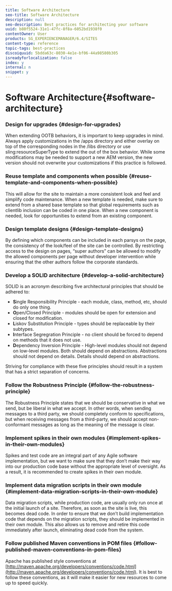 ```yaml
---
title: Software Architecture
seo-title: Software Architecture
description: null
seo-description: Best practices for architecting your software
uuid: b80f5524-31e1-47fc-8f8a-6052bd1938f0
contentOwner: User
products: SG_EXPERIENCEMANAGER/6.4/SITES
content-type: reference
topic-tags: best-practices
discoiquuid: 5bdda63c-8030-4e1e-bf06-44a98580b305
isreadyforlocalization: false
index: y
internal: n
snippet: y
---
```


# Software Architecture{#software-architecture}

### Design for upgrades {#design-for-upgrades}

When extending OOTB behaviors, it is important to keep upgrades in mind. Always apply customizations in the /apps directory and either overlay on top of the corresponding nodes in the /libs directory or use sling:resourceSuperType to extend the out of the box behavior. While some modifications may be needed to support a new AEM version, the new version should not overwrite your customizations if this practice is followed.

### Reuse template and components when possible {#reuse-template-and-components-when-possible}

This will allow for the site to maintain a more consistent look and feel and simplify code maintenance. When a new template is needed, make sure to extend from a shared base template so that global requirements such as clientlib inclusion can be coded in one place. When a new component is needed, look for opportunities to extend from an existing component.

### Design template designs {#design-template-designs}

By defining which components can be included in each parsys on the page, the consistency of the look/feel of the site can be controlled. By restricting access to the design on pages, “super authors” can be allowed to modify the allowed components per page without developer intervention while ensuring that the other authors follow the corporate standards.

### Develop a SOLID architecture {#develop-a-solid-architecture}

SOLID is an acronym describing five architectural principles that should be adhered to:

* **S**ingle Responsibility Principle - each module, class, method, etc, should do only one thing.
* **O**pen/Closed Principle - modules should be open for extension and closed for modification.
* **L**iskov Substitution Principle - types should be replaceable by their subtypes.
* **I**nterface Segregration Principle - no client should be forced to depend on methods that it does not use.
* **D**ependency Inversion Principle - High-level modules should not depend on low-level modules. Both should depend on abstractions. Abstractions should not depend on details. Details should depend on abstractions.

Striving for compliance with these five principles should result in a system that has a strict separation of concerns.

### Follow the Robustness Principle {#follow-the-robustness-principle}

The Robustness Principle states that we should be conservative in what we send, but be liberal in what we accept. In other words, when sending messages to a third party, we should completely conform to specifications, but when receiving messages from a third-party, we should accept non-conformant messages as long as the meaning of the message is clear.

### Implement spikes in their own modules {#implement-spikes-in-their-own-modules}

Spikes and test code are an integral part of any Agile software implementation, but we want to make sure that they don’t make their way into our production code base without the appropriate level of oversight. As a result, it is recommended to create spikes in their own module.

### Implement data migration scripts in their own module {#implement-data-migration-scripts-in-their-own-module}

Data migration scripts, while production code, are usually only run once at the initial launch of a site. Therefore, as soon as the site is live, this becomes dead code. In order to ensure that we don’t build implementation code that depends on the migration scripts, they should be implemented in their own module. This also allows us to remove and retire this code immediately after launch, eliminating dead code from the system.

### Follow published Maven conventions in POM files {#follow-published-maven-conventions-in-pom-files}

Apache has published style conventions at [http://maven.apache.org/developers/conventions/code.html](http://maven.apache.org/developers/conventions/code.html). It is best to follow these conventions, as it will make it easier for new resources to come up to speed quickly.
